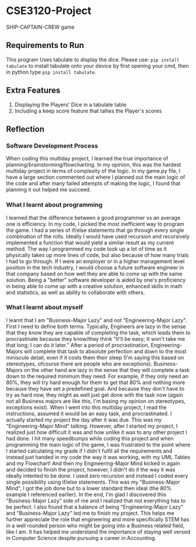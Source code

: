 # CSE3120-Project
SHIP-CAPTAIN-CREW game

## Requirements to Run
This program Uses tabulate to display the dice.
Please use: ```pip install tabulate``` to install tabulate onto your device by first opening your cmd, then in python type `pip install tabulate`.
## Extra Features
1. Displaying the Players' Dice in a tabulate table
2. Including a keep score feature that tallies the Player's scores

## Reflection
### Software Development Process
When coding this multiday project, I learned the true importance of planning/brainstorming/flowcharting. In my opinion, this was the hardest multiday project in terms of complexity of the logic. In my game.py file, I have a large section commented out where I planned out the main logic of the code and after many failed attempts of making the logic, I found that planning it out helped me succeed. 

### What I learnt about programming
I learned that the difference between a good programmer vs an average one is efficiency. In my code, I picked the most inefficient way to program the game. I had a series of if/else statements that go through every single combination of the rolls. Ideally I would have used recursion and recursively implemented a function that would yield a similar result as my current method. The way I programmed my code took up a lot of time as it physically takes up more lines of code, but also because of how many trials I had to go through. If I were an employer or in a higher management level position in the tech industry, I would choose a future software engineer in that company based on how well they are able to come up with the same solution. Being a "better" software developer is aided by one's proficiency in being able to come up with a creative solution, enhanced skills in math and statistics, as well as ability to collaborate with others.

### What I learnt about myself
I learnt that I am "Business-Major Lazy" and not "Engineering-Major Lazy". First I need to define both terms. Typically, Engineers are lazy in the sense that they know they are capable of completing the task, which leads them to procrastinate because they know/they think "It'll be easy; It won't take me that long; I can do it later." After a period of procrastination, Engineering-Majors will complete that task to absolute perfection and down to the most miniscule detail, even if it costs them their sleep (I'm saying this based on stereotypes, ofcourse there are people who are exceptions). Business-Majors on the other hand are lazy in the sense that they will complete a task down to the required minimum they need. For example, if they only need an 80%, they will try hard enough for them to get that 80% and nothing more because they have set a predefined goal. And because they don't have to try as hard now, they might as well just get done with the task now (again not all Business majors are like this, I'm basing my opinion on stereotypes, exceptions exist). When I went into this multiday project, I read the instructions, assumed it would be an easy task, and procrastinated. I actually started my project the day after it was due. This was my "Engineering-Major Mind" talking. However, after I started my project, I realized just how difficult it was and how unlike it was to any other project I had done. I hit many speedbumps while coding this project and when programming the main logic of the game, I was frustrated to the point where I started calculating my grade if I didn't fulfil all the requirements and instead just handed in my code the way it was working, with my UML Tables and my Flowchart! And then my Engineering-Major Mind kicked in again and decided to finish the project, however, I didn't do it the way it was ideally intented to be done. I used zero recursion and instead I coded every single possibility using if/else statements. This was my "Business-Major Mind", I got the job done but to a lower standard then ideal (the 80% example I referenced earlier). In the end, I'm glad I discovered this "Business-Major Lazy" side of me and I realized that not everything has to be perfect. I also found that a balance of being "Engineering-Major Lazy" and "Business-Major Lazy" led me to finish my project. This helps me further appreciate the role that engineering and more specifically STEM has in a well rounded person who might be going into a Business related field, like I am. It has helped me understand the importance of staying well versed in Computer Science despite pursuing a career in Accounting.  